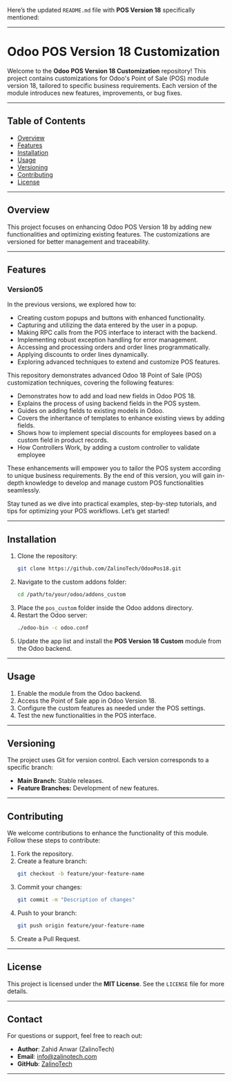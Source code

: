 Here’s the updated `README.md` file with **POS Version 18** specifically mentioned:

---

# **Odoo POS Version 18 Customization**

Welcome to the **Odoo POS Version 18 Customization** repository! This project contains customizations for Odoo's Point of Sale (POS) module version 18, tailored to specific business requirements. Each version of the module introduces new features, improvements, or bug fixes.

---

## **Table of Contents**
- [Overview](#overview)
- [Features](#features)
- [Installation](#installation)
- [Usage](#usage)
- [Versioning](#versioning)
- [Contributing](#contributing)
- [License](#license)

---

## **Overview**
This project focuses on enhancing Odoo POS Version 18 by adding new functionalities and optimizing existing features. The customizations are versioned for better management and traceability.

---

## **Features**
### **Version05**

In the previous versions, we explored how to:

- Creating custom popups and buttons with enhanced functionality.
- Capturing and utilizing the data entered by the user in a popup.
- Making RPC calls from the POS interface to interact with the backend.
- Implementing robust exception handling for error management.
- Accessing and processing orders and order lines programmatically.
- Applying discounts to order lines dynamically.
- Exploring advanced techniques to extend and customize POS features.


This repository demonstrates advanced Odoo 18 Point of Sale (POS) customization techniques, covering the following features:

- Demonstrates how to add and load new fields in Odoo POS 18.
- Explains the process of using backend fields in the POS system.
- Guides on adding fields to existing models in Odoo.
- Covers the inheritance of templates to enhance existing views by adding fields.
- Shows how to implement special discounts for employees based on a custom field in product records.
- How Controllers Work, by adding a custom controller to validate employee


These enhancements will empower you to tailor the POS system according to unique business requirements. By the end of this version, you will gain in-depth knowledge to develop and manage custom POS functionalities seamlessly.

Stay tuned as we dive into practical examples, step-by-step tutorials, and tips for optimizing your POS workflows. Let’s get started!

---

## **Installation**
1. Clone the repository:
   ```bash
   git clone https://github.com/ZalinoTech/OdooPos18.git
   ```
2. Navigate to the custom addons folder:
   ```bash
   cd /path/to/your/odoo/addons_custom
   ```
3. Place the `pos_custom` folder inside the Odoo addons directory.
4. Restart the Odoo server:
   ```bash
   ./odoo-bin -c odoo.conf
   ```
5. Update the app list and install the **POS Version 18 Custom** module from the Odoo backend.

---

## **Usage**
1. Enable the module from the Odoo backend.
2. Access the Point of Sale app in Odoo Version 18.
3. Configure the custom features as needed under the POS settings.
4. Test the new functionalities in the POS interface.

---

## **Versioning**
The project uses Git for version control. Each version corresponds to a specific branch:
- **Main Branch:** Stable releases.
- **Feature Branches:** Development of new features.


---

## **Contributing**
We welcome contributions to enhance the functionality of this module. Follow these steps to contribute:
1. Fork the repository.
2. Create a feature branch:
   ```bash
   git checkout -b feature/your-feature-name
   ```
3. Commit your changes:
   ```bash
   git commit -m "Description of changes"
   ```
4. Push to your branch:
   ```bash
   git push origin feature/your-feature-name
   ```
5. Create a Pull Request.

---

## **License**
This project is licensed under the **MIT License**. See the `LICENSE` file for more details.

---

## **Contact**
For questions or support, feel free to reach out:
- **Author**: Zahid Anwar (ZalinoTech)
- **Email**: [info@zalinotech.com](mailto:info@zalinotech.com)
- **GitHub**: [ZalinoTech](https://github.com/ZalinoTech)

---